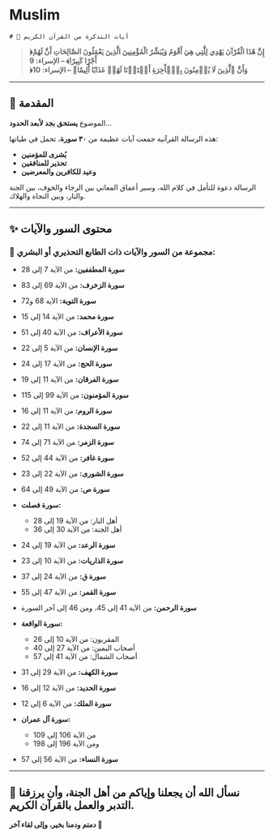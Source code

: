 # Muslim
    # 📖 آيات التذكرة من القرآن الكريم

> **﴿إِنَّ هَٰذَا الْقُرْآنَ يَهْدِي لِلَّتِي هِيَ أَقْوَمُ وَيُبَشِّرُ الْمُؤْمِنِينَ الَّذِينَ يَعْمَلُونَ الصَّالِحَاتِ أَنَّ لَهُمْ أَجْرًا كَبِيرًا﴾ – الإسراء: 9**  
> **﴿وَأَنَّ ٱلَّذِينَ لَا يُؤۡمِنُونَ بِٱلۡأٓخِرَةِ أَعۡتَدۡنَا لَهُمۡ عَذَابًا أَلِيمٗا﴾ – الإسراء: 10**

---

## 🌿 المقدمة

الموضوع **يستحق بجد لأبعد الحدود**...

هذه الرسالة القرآنية جمعت آيات عظيمة من **٣٠ سورة**، تحمل في طياتها:

- **بُشرى للمؤمنين**  
- **تحذير للمنافقين**  
- **وعيد للكافرين والمعرضين**

الرسالة دعوة للتأمل في كلام الله، وسبر أعماق المعاني بين الرجاء والخوف، بين الجنة والنار، وبين النجاة والهلاك.

---

## ✨ محتوى السور والآيات

### 📌 مجموعة من السور والآيات ذات الطابع التحذيري أو البشري:

- **سورة المطففين:** من الآية 7 إلى 28  
- **سورة الزخرف:** من الآية 69 إلى 83  
- **سورة التوبة:** الآية 68 و72  
- **سورة محمد:** من الآية 14 إلى 15  
- **سورة الأعراف:** من الآية 40 إلى 51  
- **سورة الإنسان:** من الآية 5 إلى 22  
- **سورة الحج:** من الآية 17 إلى 24  
- **سورة الفرقان:** من الآية 11 إلى 19  
- **سورة المؤمنون:** من الآية 99 إلى 115  
- **سورة الروم:** من الآية 11 إلى 16  
- **سورة السجدة:** من الآية 11 إلى 22  
- **سورة الزمر:** من الآية 71 إلى 74  
- **سورة غافر:** من الآية 44 إلى 52  
- **سورة الشورى:** من الآية 22 إلى 23  
- **سورة ص:** من الآية 49 إلى 64  
- **سورة فصلت:**
  - أهل النار: من الآية 19 إلى 28  
  - أهل الجنة: من الآية 30 إلى 36

- **سورة الرعد:** من الآية 19 إلى 24

- **سورة الذاريات:** من الآية 10 إلى 23  
- **سورة ق:** من الآية 24 إلى 37  
- **سورة القمر:** من الآية 47 إلى 55  
- **سورة الرحمن:** من الآية 41 إلى 45، ومن 46 إلى آخر السورة  
- **سورة الواقعة:**
  - المقربون: من الآية 10 إلى 26  
  - أصحاب اليمين: من الآية 27 إلى 40  
  - أصحاب الشمال: من الآية 41 إلى 57  
- **سورة الكهف:** من الآية 29 إلى 31  
- **سورة الحديد:** من الآية 12 إلى 16  
- **سورة الملك:** من الآية 6 إلى 12  
- **سورة آل عمران:**
  - من الآية 106 إلى 109  
  - ومن الآية 196 إلى 198  
- **سورة النساء:** من الآية 56 إلى 57  

---

## 🤲 نسأل الله أن يجعلنا وإياكم من أهل الجنة، وأن يرزقنا التدبر والعمل بالقرآن الكريم.

**دمتم ودمنا بخير، وإلى لقاء آخر 🌿**

